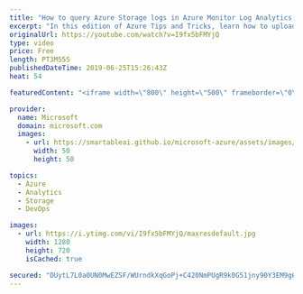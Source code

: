 ```yaml
---
title: "How to query Azure Storage logs in Azure Monitor Log Analytics | Azure Tips and Tricks"
excerpt: "In this edition of Azure Tips and Tricks, learn how to upload and analyze Azure Storage logs with Azure Monitor Log Analytics.   For more tips and tricks, visit: http://azuredev.tips     Get started with 12 months of free services and $200 USD in credit. Create your free account today with Microsoft"
originalUrl: https://youtube.com/watch?v=I9fx5bFMYjQ
type: video
price: Free
length: PT3M55S
publishedDateTime: 2019-06-25T15:26:43Z
heat: 54

featuredContent: "<iframe width=\"800\" height=\"500\" frameborder=\"0\" src=\"https://www.youtube.com/embed/I9fx5bFMYjQ\" allow=\"accelerometer; autoplay; encrypted-media; gyroscope; picture-in-picture\" allowfullscreen></iframe>"

provider:
  name: Microsoft
  domain: microsoft.com
  images:
    - url: https://smartableai.github.io/microsoft-azure/assets/images/organizations/microsoft.com-50x50.jpg
      width: 50
      height: 50

topics:
  - Azure
  - Analytics
  - Storage
  - DevOps

images:
  - url: https://i.ytimg.com/vi/I9fx5bFMYjQ/maxresdefault.jpg
    width: 1280
    height: 720
    isCached: true

secured: "DUytL7L0a0UN0MwEZSF/WUrndkXqGoPj+C420NmPUgR9k0G51jny90Y3EM9g6TGrz7ry4uOL6MT/MIKE1MfoRPX2dLySkwTTqvOWlQWFHpfnicCZ5MO/9trKk7N1JT6dm+pust/YbMFjmGABlP35IS6k5CfUnQ98gGnTMMU/mdmuMqh1StnzbSUXStiNDWb9bIAbptEawT5fPL0twpLjX/gGBTICyv6rM+ezB82p5/ef87R9nHCPAGQNBjcaYv8zyq7+phzfuEAh8qQyrZxxMlRBwLhWgrgU2/btwVaA0EEIWN7E3mcDJb4X9fvHJoGo0geBx9BUtuB7zT1QsgiNKH9k41SiiJ4LjGdVfYFSSdBHi+Q76CrJgw6FJ4pCweAcCXwySiFCuWC44Bj5gDBRD6Jxr6Yf2kcAO8Ix3OLVwJ0=;w1ZDkFBAvhsBDts42rAWqA=="
---
```


